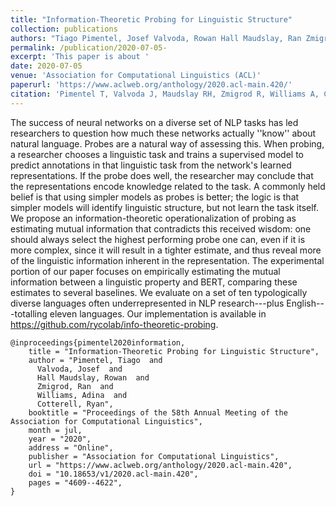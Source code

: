 ```yaml
---
title: "Information-Theoretic Probing for Linguistic Structure"
collection: publications
authors: "Tiago Pimentel, Josef Valvoda, Rowan Hall Maudslay, Ran Zmigrod, Adina Williams, and Ryan Cotterell"
permalink: /publication/2020-07-05-
excerpt: 'This paper is about '
date: 2020-07-05
venue: 'Association for Computational Linguistics (ACL)'
paperurl: 'https://www.aclweb.org/anthology/2020.acl-main.420/'
citation: 'Pimentel T, Valvoda J, Maudslay RH, Zmigrod R, Williams A, Cotterell R. Information-theoretic probing for linguistic structure. In: Proceedings of the 58th Annual Meeting of the Association for Computational Linguistics, 2020 Jul (pp. 4609-4622).'
---
```


The success of neural networks on a diverse set of NLP tasks has led researchers to question how much these networks actually ''know'' about natural language. Probes are a natural way of assessing this. When probing, a researcher chooses a linguistic task and trains a supervised model to predict annotations in that linguistic task from the network's learned representations. If the probe does well, the researcher may conclude that the representations encode knowledge related to the task. A commonly held belief is that using simpler models as probes is better; the logic is that simpler models will identify linguistic structure, but not learn the task itself. We propose an information-theoretic operationalization of probing as estimating mutual information that contradicts this received wisdom: one should always select the highest performing probe one can, even if it is more complex, since it will result in a tighter estimate, and thus reveal more of the linguistic information inherent in the representation. The experimental portion of our paper focuses on empirically estimating the mutual information between a linguistic property and BERT, comparing these estimates to several baselines. We evaluate on a set of ten typologically diverse languages often underrepresented in NLP research---plus English---totalling eleven languages. Our implementation is available in https://github.com/rycolab/info-theoretic-probing.


```
@inproceedings{pimentel2020information,
    title = "Information-Theoretic Probing for Linguistic Structure",
    author = "Pimentel, Tiago  and
      Valvoda, Josef  and
      Hall Maudslay, Rowan  and
      Zmigrod, Ran  and
      Williams, Adina  and
      Cotterell, Ryan",
    booktitle = "Proceedings of the 58th Annual Meeting of the Association for Computational Linguistics",
    month = jul,
    year = "2020",
    address = "Online",
    publisher = "Association for Computational Linguistics",
    url = "https://www.aclweb.org/anthology/2020.acl-main.420",
    doi = "10.18653/v1/2020.acl-main.420",
    pages = "4609--4622",
}
```